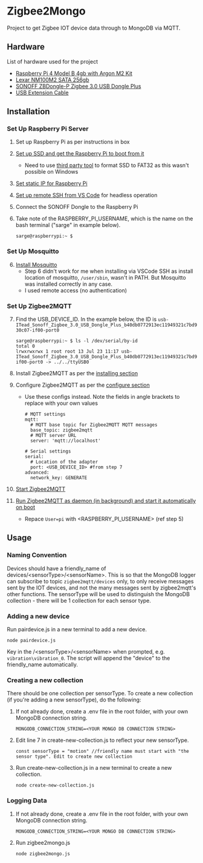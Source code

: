 # Zigbee2Mongo

Project to get Zigbee IOT device data through to MongoDB via MQTT.

## Hardware
List of hardware used for the project
 - [Raspberry Pi 4 Model B 4gb with Argon M2 Kit](https://shopee.sg/%F0%9F%94%A5-Raspberry-Pi-4-model-b-1gb-2gb-4gb-8gb-kit-argon-i.276775767.12907766090)
 - [Lexar NM100M2 SATA 256gb](https://www.lazada.sg/products/lexar-nm100-m2-2280-sata-6gbs-ssd-128gb-256gb-512gb-i339962723-s752972269.html?)
 - [SONOFF ZBDongle-P Zigbee 3.0 USB Dongle Plus](https://www.lazada.sg/products/i2089190309-s11597813233.html)
 - [USB Extension Cable](https://www.amazon.sg/UGREEN-Extension-Extender-Transfer-Playstation/dp/B00P0ES0YE)

## Installation
### Set Up Raspberry Pi Server

 1. Set up Raspberry Pi as per instructions in box
 2. [Set up SSD and get the Raspberry Pi to boot from it](%28https://www.the-diy-life.com/how-to-boot-a-raspberry-pi-4-from-an-ssd/)
     - Need to use [third party tool](https://www.diskpart.com/articles/format-usb-flash-drive-to-fat32-0310.html) to format SSD to FAT32 as this wasn't possible on Windows
 3. [Set static IP for Raspberry Pi](https://www.makeuseof.com/raspberry-pi-set-static-ip/)
 4. [Set up remote SSH from VS Code](https://www.raspberrypi.com/news/coding-on-raspberry-pi-remotely-with-visual-studio-code/) for headless operation
 5. Connect the SONOFF Dongle to the Raspberry Pi
 6. Take note of the RASPBERRY_PI_USERNAME, which is the name on the bash terminal ("sarge" in example below).
  
    `sarge@raspberrypi:~ $`

### Set Up Mosquitto

 6. [Install Mosquitto](https://randomnerdtutorials.com/how-to-install-mosquitto-broker-on-raspberry-pi/) 
     - Step 6 didn't work for me when installing via VSCode SSH as install location of mosquitto, `/user/sbin`, wasn't in PATH. But Mosquitto was installed correctly in any case.
     - I used remote access (no authentication) 

### Set Up Zigbee2MQTT
7. Find the USB_DEVICE_ID. In the example below, the ID is `usb-ITead_Sonoff_Zigbee_3.0_USB_Dongle_Plus_b40db0772913ec11949321c7bd930c07-if00-port0`
   ```
   sarge@raspberrypi:~ $ ls -l /dev/serial/by-id
   total 0
   lrwxrwxrwx 1 root root 13 Jul 23 11:17 usb-ITead_Sonoff_Zigbee_3.0_USB_Dongle_Plus_b40db0772913ec11949321c7bd930c07-if00-port0 -> ../../ttyUSB0
   ```
8. Install Zigbee2MQTT as per the [installing section](https://www.zigbee2mqtt.io/guide/installation/01_linux.html#installing)

9. Configure Zigbee2MQTT as per the [configure section](https://www.zigbee2mqtt.io/guide/installation/01_linux.html#configuring)
   - Use these configs instead. Note the fields in angle brackets to replace with your own values
     ```
     # MQTT settings
     mqtt:
       # MQTT base topic for Zigbee2MQTT MQTT messages
       base_topic: zigbee2mqtt
       # MQTT server URL
       server: 'mqtt://localhost'

     # Serial settings
     serial:
       # Location of the adapter
       port: <USB_DEVICE_ID> #from step 7
     advanced:
       network_key: GENERATE
     ```
10. [Start Zigbee2MQTT](https://www.zigbee2mqtt.io/guide/installation/01_linux.html#starting-zigbee2mqtt)
11. [Run Zigbee2MQTT as daemon (in background) and start it automatically on boot](un%20Zigbee2MQTT%20as%20daemon%20%28in%20background%29%20and%20start%20it%20automatically%20on%20boot)
    - Repace `User=pi` with <RASPBERRY_PI_USERNAME> (ref step 5)

## Usage

### Naming Convention
Devices should have a friendly_name of devices/\<sensorType>/\<sensorName>. This is so that the MongoDB logger can subscribe to topic `zigbee2mqtt/devices` only, to only receive messages sent by the IOT devices, and not the many messages sent by zigbee2mqtt's other functions. The sensorType will be used to distinguish the MongoDB collection - there will be 1 collection for each sensor type.

### Adding a new device
Run pairdevice.js in a new terminal to add a new device. 
```
node pairdevice.js
```
Key in the /\<sensorType>/\<sensorName> when prompted, e.g. `vibration\vibration_0`. The script will append the "device" to the friendly_name automatically.

### Creating a new collection
There should be one collection per sensorType. To create a new collection (if you're adding a new sensorType), do the following:
1. If not already done, create a .env file in the root folder, with your own MongoDB connection string.
   ```
   MONGODB_CONNECTION_STRING=<YOUR MONGO DB CONNECTION STRING>
   ```
2. Edit line 7 in create-new-collection.js to reflect your new sensorType.
   ```
   const sensorType = "motion" //friendly name must start with "the sensor type". Edit to create new collection
   ```
3. Run create-new-collection.js in a new terminal to create a new collection.
   ```
   node create-new-collection.js
   ```
### Logging Data
1. If not already done, create a .env file in the root folder, with your own MongoDB connection string.
   ```
   MONGODB_CONNECTION_STRING=<YOUR MONGO DB CONNECTION STRING>
   ```
2. Run zigbee2mongo.js
   ```
   node zigbee2mongo.js
   ```